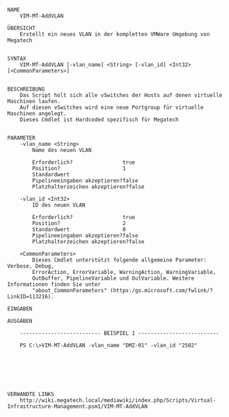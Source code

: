 ﻿```

NAME
    VIM-MT-AddVLAN
    
ÜBERSICHT
    Erstellt ein neues VLAN in der kompletten VMWare Umgebung von Megatech
    
    
SYNTAX
    VIM-MT-AddVLAN [-vlan_name] <String> [-vlan_id] <Int32> [<CommonParameters>]
    
    
BESCHREIBUNG
    Das Script holt sich alle vSwitches der Hosts auf denen virtuelle Maschinen laufen.
    Auf diesen vSwitches wird eine neue Portgroup für virtuelle Maschinen angelegt.
    Dieses Cmdlet ist Hardcoded spezifisch für Megatech
    

PARAMETER
    -vlan_name <String>
        Name des neuen VLAN
        
        Erforderlich?                true
        Position?                    1
        Standardwert                 
        Pipelineeingaben akzeptieren?false
        Platzhalterzeichen akzeptieren?false
        
    -vlan_id <Int32>
        ID des neuen VLAN
        
        Erforderlich?                true
        Position?                    2
        Standardwert                 0
        Pipelineeingaben akzeptieren?false
        Platzhalterzeichen akzeptieren?false
        
    <CommonParameters>
        Dieses Cmdlet unterstützt folgende allgemeine Parameter: Verbose, Debug,
        ErrorAction, ErrorVariable, WarningAction, WarningVariable,
        OutBuffer, PipelineVariable und OutVariable. Weitere Informationen finden Sie unter 
        "about_CommonParameters" (https:/go.microsoft.com/fwlink/?LinkID=113216). 
    
EINGABEN
    
AUSGABEN
    
    -------------------------- BEISPIEL 1 --------------------------
    
    PS C:\>VIM-MT-AddVLAN -vlan_name "DMZ-01" -vlan_id "2502"
    
    
    
    
    
    
    
VERWANDTE LINKS
    http://wiki.megatech.local/mediawiki/index.php/Scripts/Virtual-Infrastructure-Management.psm1/VIM-MT-AddVLAN



```

